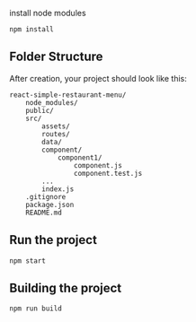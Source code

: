 

install node modules
```
npm install
```

## Folder Structure
After creation, your project should look like this:

```
react-simple-restaurant-menu/    
    node_modules/
    public/
    src/   
    	assets/
    	routes/ 
    	data/   	     
        component/
            component1/
                component.js
                component.test.js
        ...
        index.js
    .gitignore
    package.json
    README.md
```


## Run the project

```
npm start
```

## Building the project

```
npm run build
```

 



